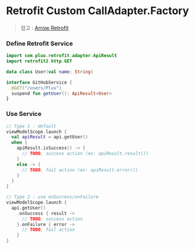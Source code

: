 # Retrofit Custom CallAdapter.Factory

> 참고 : [Arrow Retrofit](https://github.com/arrow-kt/arrow/tree/main/arrow-libs/core/arrow-core-retrofit)



### Define Retrofit Service

```kotlin
import com.pluu.retrofit.adapter.ApiResult
import retrofit2.http.GET

data class User(val name: String)

interface GitHubService {
  @GET("/users/Pluu")
  suspend fun getUser(): ApiResult<User>
}
```

### Use Service

```kotlin
// Type 1 : default
viewModelScope.launch {
  val apiResult = api.getUser()
  when {
    apiResult.isSuccess() -> {
      // TODO, success action (ex: apiResult.result())
    }
    else -> {
      // TODO, fail action (ex: apiResult.error())
    }
  }
}

// Type 2 : use onSuccess/onFailure
viewModelScope.launch {
  api.getUser()
    .onSuccess { result ->
      // TODO, success action
    }.onFailure { error ->
      // TODO, fail action
    }
}
```

